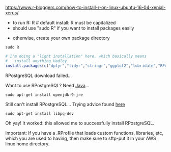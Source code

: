 
https://www.r-bloggers.com/how-to-install-r-on-linux-ubuntu-16-04-xenial-xerus/

* to run R: R  # default install: R must be capitalized 
* should use "sudo R" if you want to install packages easily
 - otherwise, create your own package directory

```
sudo R
```
```R
# I'm doing a "light installation" here, which basically means
#   install anything Hadley
install.packages(c("dplyr","tidyr","stringr","ggplot2","lubridate","RPostgreSQL"))
```

RPostgreSQL download failed...

Want to use RPostgreSQL?  Need [Java](http://openjdk.java.net/install/)...
```
sudo apt-get install openjdk-9-jre
```
Still can't install RPostgreSQL...
Trying advice found [here](https://stackoverflow.com/questions/22202141/installing-rpostgresql-on-linux)
```
sudo apt-get install libpq-dev
```

Oh yay!  It worked: this allowed me to successfully install RPostgreSQL.

Important:  If you have a .RProfile that loads custom functions, libraries, etc, which
you are used to having, then make sure to sftp-put it in your AWS linux home directory.

